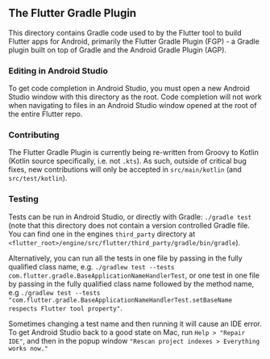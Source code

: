 ## The Flutter Gradle Plugin

This directory contains Gradle code used to by the Flutter tool to build Flutter apps for Android,
primarily the Flutter Gradle Plugin (FGP) - a Gradle plugin built on top of Gradle and the Android 
Gradle Plugin (AGP).

### Editing in Android Studio

To get code completion in Android Studio, you must open a new Android Studio window with this 
directory as the root. Code completion will not work when navigating to files 
in an Android Studio window opened at the root of the entire Flutter repo.

### Contributing

The Flutter Gradle Plugin is currently being re-written from Groovy to Kotlin 
(Kotlin source specifically, i.e. not `.kts`). As such, outside of critical bug fixes, 
new contributions will only be accepted in `src/main/kotlin` (and `src/test/kotlin`).

### Testing

Tests can be run in Android Studio, or directly with Gradle: `./gradle test` 
(note that this directory does not contain a version controlled Gradle file. You can find one in 
the engines `third_party` directory at 
`<flutter_root>/engine/src/flutter/third_party/gradle/bin/gradle`).

Alternatively, you can run all the tests in one file by passing in the fully qualified class name, 
e.g. `./gradlew test --tests com.flutter.gradle.BaseApplicationNameHandlerTest`, or one test in 
one file by passing in the fully qualified class name followed by the method name, 
e.g `./gradlew test --tests "com.flutter.gradle.BaseApplicationNameHandlerTest.setBaseName respects Flutter tool property"`.

Sometimes changing a test name and then running it will cause an IDE error. To get Android Studio back
to a good state on Mac, run `Help > "Repair IDE"`, and then in the popup window `"Rescan project indexes > Everything works now."`
